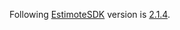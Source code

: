 Following [EstimoteSDK](https://github.com/Estimote/iOS-SDK) version is [2.1.4](https://github.com/Estimote/iOS-SDK/releases/tag/2.1.4).
